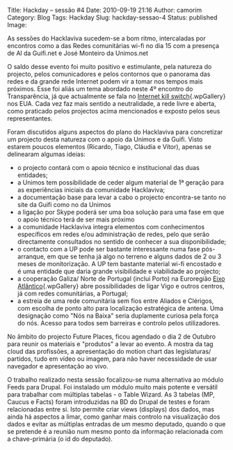 Title: Hackday – sessão #4
Date: 2010-09-19 21:16
Author: camorim
Category: Blog
Tags: Hackday
Slug: hackday-sessao-4
Status: published
Image: 

As sessões do Hacklaviva sucedem-se a bom ritmo, intercaladas por encontros como a das Redes comunitárias wi-fi no dia 15 com a presença de Al da Guifi.net e José Monteiro da Unimos.net

O saldo desse evento foi muito positivo e estimulante, pela natureza do projecto, pelos comunicadores e pelos contornos que o panorama das redes e da grande rede Internet podem vir a tomar nos tempos mais próximos. Esse foi aliás um tema abordado neste 4º encontro do Transparência, já que actualmente se fala no [Internet kill switch](http://news.techworld.com/security/3228198/obama-internet-kill-switch-plan-approved-by-us-senate/?olo=rss "Internet kill switch"){.wpGallery} nos EUA. Cada vez faz mais sentido a neutralidade, a rede livre e aberta, como praticado pelos projectos acima mencionados e exposto pelos seus representantes.

Foram discutidos alguns aspectos do plano do Hacklaviva para concretizar um projecto desta natureza com o apoio da Unimos e da Guifi. Visto estarem poucos elementos (Ricardo, Tiago, Cláudia e Vítor), apenas se delinearam algumas ideias:

-   o projecto contará com o apoio técnico e institucional das duas entidades;
-   a Unimos tem possibilidade de ceder algum material de 1ª geração para as experiências iniciais da comunidade Hacklaviva;
-   a documentação base para levar a cabo o projecto encontra-se tanto no site da Guifi como no da Unimos
-   a ligação por Skype poderá ser uma boa solução para uma fase em que o apoio técnico terá de ser mais próximo
-   a comunidade Hacklaviva integra elementos com conhecimentos específicos em redes e/ou administração de redes, pelo que serão directamente consultados no sentido de conhecer a sua disponibilidade;
-   o contacto com a UP pode ser bastante interessante numa fase pós-arranque, em que se tenha já algo no terreno e alguns dados de 2 ou 3 meses de monitorização. A UP tem bastante material wi-fi encostado e é uma entidade que daria grande visibilidade e viabilidade ao projecto;
-   a cooperação Galiza/ Norte de Portugal (inclui Porto) na Euroregião [Eixo Atlântico](http://www.eixoatlantico.com "Euroregião Eixo Atlântico"){.wpGallery} abre possibilidades de ligar Vigo e outros centros, já com redes comunitárias, a Portugal;
-   a estreia de uma rede comunitária sem fios entre Aliados e Clérigos, com escolha de ponto alto para localização estratégica de antena. Uma designação como "Nós na Baixa" seria duplamente curiosa pela força do nós. Acesso para todos sem barreiras e controlo pelos utilizadores.

No âmbito do projecto Future Places, ficou agendado o dia 2 de Outubro para reunir os materiais e "produtos" a levar ao evento. A mostra da tag cloud das profissões, a apresentação do motion chart das legislaturas/ partidos, tudo em vídeo ou imagem, para não haver necessidade de usar navegador e apresentação ao vivo.

O trabalho realizado nesta sessão focalizou-se numa alternativa ao módulo Feeds para Drupal. Foi instalado um módulo muito mais potente e versátil para trabalhar com múltiplas tabelas - o Table Wizard. As 3 tabelas (MP, Caucus e Facts) foram introduzidas na BD do Drupal de testes e foram relacionadas entre si. Isto permite criar views (displays) dos dados, mas ainda há aspectos a limar, como ganhar mais controlo na visualização dos dados e evitar as múltiplas entradas de um mesmo deputado, quando o que se pretende é a reunião num mesmo ponto da informação relacionada com a chave-primária (o id do deputado).
